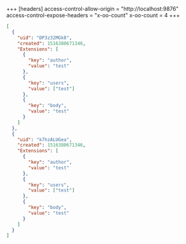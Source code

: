 +++
[headers]
access-control-allow-origin = "http://localhost:9876"
access-control-expose-headers = "x-oo-count"
x-oo-count = 4
+++

```json
[
  {
    "uid": "DP3z32MGk8",
    "created": 1516380671346,
    "Extensions": [
      {
        "key": "author",
        "value": "test"
      },
      {
        "key": "users",
        "value": ["test"]
      },
      {
        "key": "body",
        "value": "test"
      }
    ]
  },
  {
    "uid": "k7hzALUGea",
    "created": 1516380671346,
    "Extensions": [
      {
        "key": "author",
        "value": "test"
      },
      {
        "key": "users",
        "value": ["test"]
      },
      {
        "key": "body",
        "value": "test"
      }
    ]
  }
]
```
